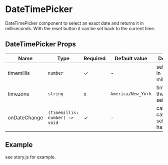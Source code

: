 # DateTimePicker

DateTimePicker component to select an exact date and returns it in milliseconds. With the reset button it can be set back to the current time.

<!-- STORY -->

## DateTimePicker Props
| Name | Type | Required | Default value | Description
|------|------|----------|---------------|------------
|timemillis | `number` | ✓ | - | selected time in milliseconds
|timezone | `string` | x | `America/New_York` | timezone of the selectedTime
|onDateChange | `(timemillis: number) => void` | ✓ | - | callback called when selected date has changed

## Example
see story.js for example.